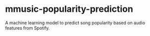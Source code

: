 # mmusic-popularity-prediction
A machine learning model to predict song popularity based on audio features from Spotify.
